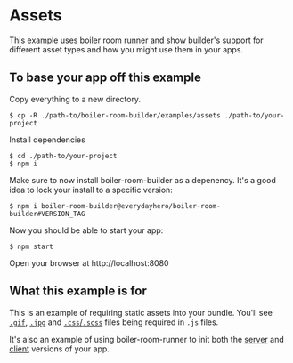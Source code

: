 # Assets

This example uses boiler room runner and show builder's support for different asset types and how you might use them in your apps.

## To base your app off this example

Copy everything to a new directory.

```
$ cp -R ./path-to/boiler-room-builder/examples/assets ./path-to/your-project
```

Install dependencies

```
$ cd ./path-to/your-project
$ npm i
```

Make sure to now install boiler-room-builder as a depenency. It's a good idea to lock your install to a specific version:

```
$ npm i boiler-room-builder@everydayhero/boiler-room-builder#VERSION_TAG
```

Now you should be able to start your app:

```
$ npm start
```

Open your browser at http://localhost:8080

## What this example is for

This is an example of requiring static assets into your bundle. You'll see [`.gif`](https://github.com/everydayhero/boiler-room-builder/blob/master/examples/assets/source/components/About/index.js), [`.jpg`](https://github.com/everydayhero/boiler-room-builder/blob/master/examples/assets/source/components/Home/index.js) and [`.css`/`.scss`](https://github.com/everydayhero/boiler-room-builder/tree/master/examples/assets/source/components/Root) files being required in `.js` files.

It's also an example of using boiler-room-runner to init both the [server](https://github.com/everydayhero/boiler-room-builder/blob/master/examples/assets/source/server.js) and [client](https://github.com/everydayhero/boiler-room-builder/blob/master/examples/assets/source/client.js) versions of your app.
